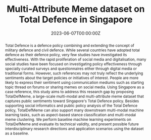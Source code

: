 ---
title: "Multi-Attribute Meme dataset on Total Defence in Singapore"
authors:
- Nirmalendu Prakash
- Ming Shan Hee
- Roy Ka-Wei Lee
author_notes:
- "Equal contribution"
- "Equal contribution"
date: "2023-06-07T00:00:00Z"
doi: "10.1145/3587819.3592545"

# Schedule page publish date (NOT publication's date).
publishDate: "2023-06-07T00:00:00Z"

# Publication type.
# Legend: 0 = Uncategorized; 1 = Conference paper; 2 = Journal article;
# 3 = Preprint / Working Paper; 4 = Report; 5 = Book; 6 = Book section;
# 7 = Thesis; 8 = Patent
publication_types: 
  - "1"

# Publication name and optional abbreviated publication name.
publication: "In *Proceedings of the 14th Conference on ACM Multimedia Systems*"
publication_short: "In *MMSys'23*"

abstract: Total Defence is a defence policy combining and extending the concept of military defence and civil defence. While several countries have adopted total defence as their defence policy, very few studies have investigated its effectiveness. With the rapid proliferation of social media and digitalisation, many social studies have been focused on investigating policy effectiveness through specially curated surveys and questionnaires either through digital media or traditional forms. However, such references may not truly reflect the underlying sentiments about the target policies or initiatives of interest. People are more likely to express their sentiment using communication mediums such as starting topic thread on forums or sharing memes on social media. Using Singapore as a case reference, this study aims to address this research gap by proposing TotalDefMeme, a large-scale multi-modal and multi-attribute meme dataset that captures public sentiments toward Singapore's Total Defence policy. Besides supporting social informatics and public policy analysis of the Total Defence policy, TotalDefMeme can also support many downstream multi-modal machine learning tasks, such as aspect-based stance classification and multi-modal meme clustering. We perform baseline machine learning experiments on TotalDefMeme and evaluate its technical validity, and present possible future interdisciplinary research directions and application scenarios using the dataset as a baseline.

# Summary. An optional shortened abstract.
summary: ''

tags:
- Multimodal
- Memes
- Multi-Attributes
featured: false

# links:
# - name: ""
#   url: ""
url_pdf: https://arxiv.org/pdf/2305.17911
url_code: https://github.com/Social-AI-Studio/Total-Defense-Memes
url_dataset: https://github.com/Social-AI-Studio/Total-Defense-Memes
url_poster: ''
url_project: ''
url_slides: ''
url_source: ''
url_video: ''

# Associated Projects (optional).
#   Associate this publication with one or more of your projects.
#   Simply enter your project's folder or file name without extension.
#   E.g. `internal-project` references `content/project/internal-project/index.md`.
#   Otherwise, set `projects: []`.
projects: []

# Slides (optional).
#   Associate this publication with Markdown slides.
#   Simply enter your slide deck's filename without extension.
#   E.g. `slides: "example"` references `content/slides/example/index.md`.
#   Otherwise, set `slides: ""`.
slides: ""
---